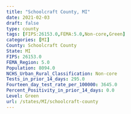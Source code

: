 ```yaml
---
title: "Schoolcraft County, MI"
date: 2021-02-03
draft: false
type: county
tags: [FIPS:26153.0,FEMA:5.0,Non-core,Green]
categories: [MI]
County: Schoolcraft County
State: MI
FIPS: 26153.0
FEMA_Region: 5.0
Population: 8094.0
NCHS_Urban_Rural_Classification: Non-core
Tests_in_prior_14_days: 295.0
Fourteen_day_test_rate_per_100000: 3645.0
Percent_Positivity_in_prior_14_days: 0.0
Level: Green
url: /states/MI/schoolcraft-county
---
```



